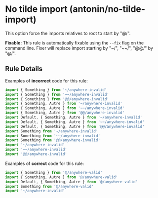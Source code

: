 # No tilde import (antonin/no-tilde-import)

This option force the imports relatives to root to start by "@/".

**Fixable:** This rule is automatically fixable using the `--fix` flag on the command line.
Fixer will replace import starting by "~/", "~~/", "@@/" by "@/".

## Rule Details

Examples of **incorrect** code for this rule:

```js
import { Something } from '~/anywhere-invalid'
import { Something } from '~~/anywhere-invalid'
import { Something } from '@@/anywhere-invalid'
import { Something, Autre } from '~/anywhere-invalid'
import { Something, Autre } from '~~/anywhere-invalid'
import { Something, Autre } from '@@/anywhere-invalid'
import Default, { Something, Autre } from '~/anywhere-invalid'
import Default, { Something, Autre } from '~~/anywhere-invalid'
import Default, { Something, Autre } from '@@/anywhere-invalid'
import Something from '~/anywhere-invalid'
import Something from '~~/anywhere-invalid'
import Something from '@@/anywhere-invalid'
import '~/anywhere-invalid'
import '~~/anywhere-invalid'
import '@@/anywhere-invalid'
```

Examples of **correct** code for this rule:

```js
import { Something } from '@/anywhere-valid'
import { Something, Autre } from '@/anywhere-valid'
import Default, { Something, Autre } from '@/anywhere-valid'
import Something from '@/anywhere-valid'
import '~/anywhere-invalid'
```